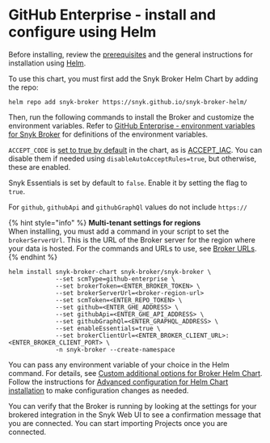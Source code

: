 # GitHub Enterprise - install and configure using Helm

Before installing, review the [prerequisites](./) and the general instructions for installation using [Helm](../install-and-configure-broker-using-helm.md).

To use this chart, you must first add the Snyk Broker Helm Chart by adding the repo:

`helm repo add snyk-broker https://snyk.github.io/snyk-broker-helm/`&#x20;

Then, run the following commands to install the Broker and customize the environment variables. Refer to [GitHub Enterprise - environment variables for Snyk Broker](github-enterprise-environment-variables-for-snyk-broker.md) for definitions of the environment variables.

`ACCEPT_CODE` is [set to true by default](https://github.com/snyk/snyk-broker-helm/blob/465d4ef279755fa5c9507975a88348bab04c2264/charts/snyk-broker/templates/broker_deployment.yaml#L383) in the chart, as is [ACCEPT\_IAC](https://github.com/snyk/snyk-broker-helm/blob/465d4ef279755fa5c9507975a88348bab04c2264/charts/snyk-broker/templates/broker_deployment.yaml#L386C23-L386C43). You can disable them if needed using `disableAutoAcceptRules=true`, but otherwise, these are enabled.

Snyk Essentials is set by default to `false`. Enable it by setting the flag to `true`.

For `github`, `githubApi` and `githubGraphQl` values do not include `https://`

{% hint style="info" %}
**Multi-tenant settings for regions**\
When installing, you must add a command in your script to set the `brokerServerUrl`. This is the URL of the Broker server for the region where your data is hosted. For the commands and URLs to use, see [Broker URLs](https://snyksec.atlassian.net/o/-M4tdxG8qotLgGZnLpFR/s/-MdwVZ6HOZriajCf5nXH/~/changes/8951/working-with-snyk/regional-hosting-and-data-residency#broker-urls).
{% endhint %}

```
helm install snyk-broker-chart snyk-broker/snyk-broker \
             --set scmType=github-enterprise \
             --set brokerToken=<ENTER_BROKER_TOKEN> \
             --set brokerServerUrl=<broker-region-url>
             --set scmToken=<ENTER_REPO_TOKEN> \
             --set github=<ENTER_GHE_ADDRESS> \
             --set githubApi=<ENTER_GHE_API_ADDRESS> \
             --set githubGraphQl=<ENTER_GRAPHQL_ADDRESS> \
             --set enableEssentials=true \
             --set brokerClientUrl=<ENTER_BROKER_CLIENT_URL>:<ENTER_BROKER_CLIENT_PORT> \
             -n snyk-broker --create-namespace
```

You can pass any environment variable of your choice in the Helm command. For details, see [Custom additional options for Broker Helm Chart](../advanced-configuration-for-helm-chart-installation/custom-additional-options-for-broker-helm-chart-installation.md). Follow the instructions for [Advanced configuration for Helm Chart installation](../advanced-configuration-for-helm-chart-installation/) to make configuration changes as needed.

You can verify that the Broker is running by looking at the settings for your brokered integration in the Snyk Web UI to see a confirmation message that you are connected. You can start importing Projects once you are connected.
